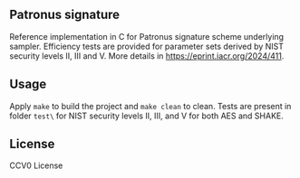 ## Patronus signature

Reference implementation in C for Patronus signature scheme underlying sampler. Efficiency tests are provided for parameter sets derived by NIST security levels II, III and V.
More details in https://eprint.iacr.org/2024/411.

## Usage

Apply `make` to build the project and `make clean` to clean. Tests are present in folder `test\` for NIST security levels II, III, and V for both AES and SHAKE.

## License

CCV0 License
